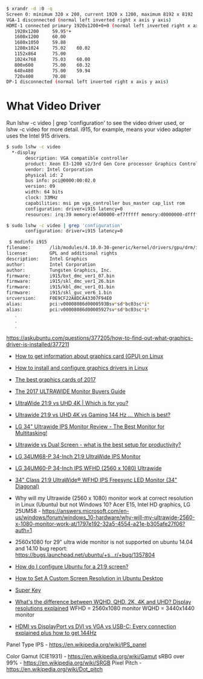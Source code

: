 

```bash
$ xrandr -d :0 -q
Screen 0: minimum 320 x 200, current 1920 x 1200, maximum 8192 x 8192
VGA-1 disconnected (normal left inverted right x axis y axis)
HDMI-1 connected primary 1920x1200+0+0 (normal left inverted right x axis y axis) 519mm x 324mm
   1920x1200     59.95*+
   1600x1200     60.00
   1680x1050     59.88
   1280x1024     75.02    60.02
   1152x864      75.00
   1024x768      75.03    60.00
   800x600       75.00    60.32
   640x480       75.00    59.94
   720x400       70.08
DP-1 disconnected (normal left inverted right x axis y axis)
```

# What Video Driver
Run lshw -c video | grep 'configuration' to see the video driver used, or lshw -c video for more detail. i915, for example, means your video adapter uses the Intel 915 drivers.

```bash
$ sudo lshw -c video
  *-display
       description: VGA compatible controller
       product: Xeon E3-1200 v2/3rd Gen Core processor Graphics Controller
       vendor: Intel Corporation
       physical id: 2
       bus info: pci@0000:00:02.0
       version: 09
       width: 64 bits
       clock: 33MHz
       capabilities: msi pm vga_controller bus_master cap_list rom
       configuration: driver=i915 latency=0
       resources: irq:39 memory:ef400000-ef7fffff memory:d0000000-dfffffff ioport:f000(size=64) memory:c0000-dffff

$ sudo lshw -c video | grep 'configuration'
       configuration: driver=i915 latency=0

 $ modinfo i915
filename:       /lib/modules/4.10.0-30-generic/kernel/drivers/gpu/drm/i915/i915.ko
license:        GPL and additional rights
description:    Intel Graphics
author:         Intel Corporation
author:         Tungsten Graphics, Inc.
firmware:       i915/bxt_dmc_ver1_07.bin
firmware:       i915/skl_dmc_ver1_26.bin
firmware:       i915/kbl_dmc_ver1_01.bin
firmware:       i915/skl_guc_ver6_1.bin
srcversion:     F0E9CF22A8DCA43307F94E0
alias:          pci:v00008086d0000593Bsv*sd*bc03sc*i*
alias:          pci:v00008086d00005927sv*sd*bc03sc*i*
   .
   .
   .
```

https://askubuntu.com/questions/377205/how-to-find-out-what-graphics-driver-is-installed/377211

* [How to get information about graphics card (GPU) on Linux](http://www.binarytides.com/linux-get-gpu-information/)
* [How to install and configure graphics drivers in Linux](http://www.techradar.com/how-to/computing/how-to-install-and-configure-graphics-drivers-in-linux-1327223)
* [The best graphics cards of 2017](http://www.techradar.com/news/computing-components/graphics-cards/best-graphics-cards-1291458)




* [The 2017 ULTRAWIDE Monitor Buyers Guide](https://www.youtube.com/watch?v=7wGV46ynBhw)
* [UltraWide 21:9 vs UHD 4K | Which is for you?](https://www.youtube.com/watch?v=6Gq2YPOrx50)
* [Ultrawide 21:9 vs UHD 4K vs Gaming 144 Hz ... Which is best?](https://www.youtube.com/watch?v=6Gq2YPOrx50)

* [LG 34" Ultrawide IPS Monitor Review - The Best Monitor for Multitasking!](https://www.youtube.com/watch?v=fuecZoV1wZE)
* [Ultrawide vs Dual Screen - what is the best setup for productivity?](https://www.youtube.com/watch?v=7ZavkOq0boU)

* [LG 34UM68-P 34-Inch 21:9 UltraWide IPS Monitor](http://www.lg.com/us/monitors/lg-34UM68-P-ultrawide-monitor)

* [LG 34UM60-P 34-Inch IPS WFHD (2560 x 1080) Ultrawide ](https://www.amazon.com/LG-34UM60-P-34-Inch-Ultrawide-Freesync/dp/B06Y28LK9G/)
* [34" Class 21:9 UltraWide® WFHD IPS Freesync LED Monitor (34" Diagonal)](http://www.lg.com/us/monitors/lg-34UM60-P-ultrawide-monitor)

* Why will my Ultrawide (2560 x 1080) monitor work at correct resolution in Linux (Ubuntu) but not Windows 10? Acer E15, Intel HD graphics, LG 25UM58  - https://answers.microsoft.com/en-us/windows/forum/windows_10-hardware/why-will-my-ultrawide-2560-x-1080-monitor-work-at/1797e192-32a5-4554-a21e-b305afe27f06?auth=1
* 2560x1080 for 29" ultra wide monitor is not supported on ubuntu 14.04 and 14.10 bug report: https://bugs.launchpad.net/ubuntu/+s...r/+bug/1357804

* [How do I configure Ubuntu for a 21:9 screen?](https://askubuntu.com/questions/727753/how-do-i-configure-ubuntu-for-a-219-screen)
* [How to Set A Custom Screen Resolution in Ubuntu Desktop](http://ubuntuhandbook.org/index.php/2017/04/custom-screen-resolution-ubuntu-desktop/)

* [Super Key](https://en.wikipedia.org/wiki/Super_key_(keyboard_button))

* [What's the difference between WQHD, QHD, 2K, 4K and UHD? Display resolutions explained](http://www.expertreviews.co.uk/tvs-entertainment/1404464/whats-the-difference-between-wqhd-qhd-2k-4k-and-uhd-display-resolutions-1)
WFHD = 2560x1080 monitor
WQHD = 3440x1440 monitor

* [HDMI vs DisplayPort vs DVI vs VGA vs USB-C: Every connection explained plus how to get 144Hz](http://www.expertreviews.co.uk/accessories/pc-monitors/1404476/hdmi-vs-displayport-vs-dvi-vs-vga-every-connection-explained)

Panel Type
IPS - https://en.wikipedia.org/wiki/IPS_panel

Color Gamut (CIE1931) - https://en.wikipedia.org/wiki/Gamut
sRBG over 99% - https://en.wikipedia.org/wiki/SRGB
Pixel Pitch - https://en.wikipedia.org/wiki/Dot_pitch
